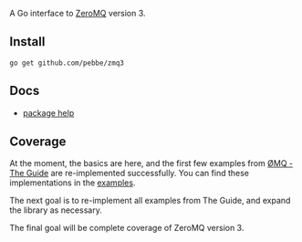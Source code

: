 A Go interface to [ZeroMQ](http://www.zeromq.org/) version 3.

## Install

    go get github.com/pebbe/zmq3

## Docs

 * [package help](http://godoc.org/github.com/pebbe/zmq3)

## Coverage

At the moment, the basics are here, and the first few examples from
[ØMQ - The Guide](http://zguide.zeromq.org/page:all) are re-implemented
successfully. You can find these implementations in the
[examples](https://github.com/pebbe/zmq3/tree/master/examples).

The next goal is to re-implement all examples from The Guide, and expand
the library as necessary.

The final goal will be complete coverage of ZeroMQ version 3.
